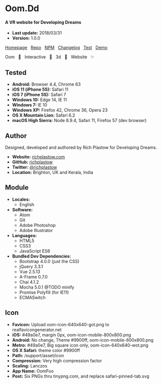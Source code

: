 # Oom.Dd

#### A VR website for Developing Dreams

+ __Last update:__  2018/03/31 <!-- OOMBUMPABLE -->
+ __Version:__      1.0.0 <!-- OOMBUMPABLE -->

[Homepage](http://oom-dd.richplastow.com/) &nbsp;
[Repo](https://github.com/loopdotcoop/oom-dd) &nbsp;
[NPM](https://www.npmjs.com/package/oom-dd) &nbsp;
[Changelog](http://oom-dd.richplastow.com/CHANGELOG) &nbsp;
[Test](http://oom-dd.richplastow.com/support/test.html) &nbsp;
[Demo](http://oom-dd.richplastow.com/support/demo.html)  

Oom &nbsp;
🔅 &nbsp;
Interactive &nbsp;
🌟 &nbsp;
3d &nbsp;
🍍 &nbsp;
Website &nbsp;
✨




## Tested

+ __Android:__             Browser 4.4, Chrome 63
+ __iOS 11 (iPhone 5S):__  Safari 11
+ __iOS 7 (iPhone 5S):__   Safari 7
+ __Windows 10:__          Edge 14, IE 11
+ __Windows 7:__           IE 10
+ __Windows XP:__          Firefox 42, Chrome 36, Opera 23
+ __OS X Mountain Lion:__  Safari 6.2
+ __macOS High Sierra:__   Node 8.9.4, Safari 11, Firefox 57 (dev browser)




## Author

Designed, developed and authored by Rich Plastow for Developing Dreams.

+ __Website:__
  [richplastow.com](https://richplastow.com/)
+ __GitHub:__
  [richplastow](https://github.com/richplastow)
+ __Twitter:__
  [@richplastow](https://twitter.com/richplastow)
+ __Location:__
  Brighton, UK and Kerala, India




## Module

+ __Locales:__
  - English
+ __Software:__
  - Atom
  - Git
  - Adobe Photoshop
  - Adobe Illustrator
+ __Languages:__
  - HTML5
  - CSS3
  - JavaScript ES6
+ __Bundled Dev Dependencies:__
  - Bootstrap 4.0.0 (just the CSS)
  - jQuery 3.3.1
  - Vue 2.5.13
  - A-Frame 0.7.0
  - Chai 4.1.2
  - Mocha 5.0.1 @TODO minify
  - Promise Polyfill (for IE11)
  - ECMASwitch




## Icon

+ __Favicon:__      Upload oom-icon-640x640-got.png to realfavicongenerator.net
+ __iOS:__          #49a0e7, margin 0px, oom-icon-mobile-800x800.png
+ __Android:__      No change, Theme #9900ff, oom-icon-mobile-800x800.png
+ __Metro:__        #49a0e7, Big square icon only, oom-icon-640x640-wot.png
+ __OS X Safari:__  theme color #9900ff
+ __Path:__         /support/asset/icon
+ __Compression:__  Very high compression factor
+ __Scaling:__      Lanczos
+ __App Name:__     OomFoo
+ __Post:__         Six PNGs thru tinypng.com, and replace safari-pinned-tab.svg
